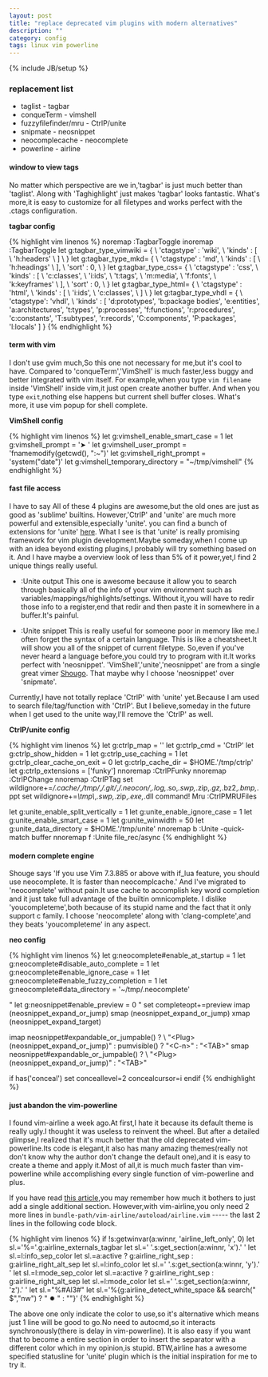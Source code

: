 ```yaml
---
layout: post
title: "replace deprecated vim plugins with modern alternatives"
description: ""
category: config
tags: linux vim powerline
---
```

{% include JB/setup %}

### replacement list

* taglist             - tagbar
* conqueTerm          - vimshell
* fuzzyfilefinder/mru - CtrlP/unite
* snipmate            - neosnippet
* neocomplecache      - neocomplete
* powerline           - airline

#### window to view tags

No matter which perspective are we in,'tagbar' is just much better than 'taglist'.
Along with 'Taghighlight' just makes 'tagbar' looks fantastic.
What's more,it is easy to customize for all filetypes and works perfect with the .ctags configuration.

**tagbar config**

{% highlight vim linenos %}
noremap <F1> :TagbarToggle<CR>
inoremap <F1> <ESC>:TagbarToggle<CR>
let g:tagbar_type_vimwiki = {
            \ 'ctagstype' : 'wiki',
            \ 'kinds'     : [
            \ 'h:headers'
            \ ]
            \ }
let g:tagbar_type_mkd= {
            \ 'ctagstype' : 'md',
            \ 'kinds' : [
            \ 'h:headings'
            \ ],
            \ 'sort' : 0,
            \ }
let g:tagbar_type_css= {
            \ 'ctagstype' : 'css',
            \ 'kinds' : [
            \ 'c:classes',
            \ 'i:ids',
            \ 't:tags',
            \ 'm:media',
            \ 'f:fonts',
            \ 'k:keyframes'
            \ ],
            \ 'sort' : 0,
            \ }
let g:tagbar_type_html= {
            \ 'ctagstype' : 'html',
            \ 'kinds'     : [
            \ 'i:ids',
            \ 'c:classes',
            \ ]
            \ }
let g:tagbar_type_vhdl = {
            \ 'ctagstype': 'vhdl',
            \ 'kinds' : [
            \'d:prototypes',
            \'b:package bodies',
            \'e:entities',
            \'a:architectures',
            \'t:types',
            \'p:processes',
            \'f:functions',
            \'r:procedures',
            \'c:constants',
            \'T:subtypes',
            \'r:records',
            \'C:components',
            \'P:packages',
            \'l:locals'
            \]
            \}
{% endhighlight %}

#### term with vim

I don't use gvim much,So this one not necessary for me,but it's cool to have.
Compared to 'conqueTerm','VimShell' is much faster,less buggy and better integrated with vim itself.
For example,when you type `vim filename` inside 'VimShell' inside vim,it just open create another buffer.
And when you type `exit`,nothing else happens but current shell buffer closes.
What's more, it use vim popup for shell complete.

**VimShell config**

{% highlight vim linenos %}
let g:vimshell_enable_smart_case   = 1
let g:vimshell_prompt              = '➤  '
let g:vimshell_user_prompt         = 'fnamemodify(getcwd(), ":~")'
let g:vimshell_right_prompt        = 'system("date")'
let g:vimshell_temporary_directory = "~/tmp/vimshell"
{% endhighlight %}

#### fast file access

I have to say All of these 4 plugins are awesome,but the old ones are just as good as 'sublime' builtins.
However,'CtrlP' and 'unite' are much more powerful and extensible,especially 'unite'.
you can find a bunch of extensions for 'unite' [here](https://github.com/Shougo/unite.vim/wiki/unite-plugins).
What I see is that 'unite' is really promising framework for vim plugin development.Maybe someday,when I come up with
an idea beyond existing plugins,I probably will try something based on it.
And I have maybe a overview look of less than 5% of it power,yet,I find 2 unique things really useful.

* \:Unite output
    This one is awesome because it allow you to search through basically all of the info of your vim environment
     such as variables/mappings/highlights/settings.
    Without it,you will have to redir those info to a register,end that redir and then paste it in somewhere in a buffer.It's painful.

* \:Unite snippet
    This is really useful for someone poor in memory like me.I often forget the syntax of a certain language.
    This is like a cheatsheet.It will show you all of the snippet of current filetype.
    So,even if you've never heard a language before,you could try to program with it.It works perfect with 'neosnippet'.
    'VimShell','unite','neosnippet' are from a single great vimer [Shougo](http://vinarian.blogspot.com/).
    That maybe why I choose 'neosnippet' over 'snipmate'.

Currently,I have not totally replace 'CtrlP' with 'unite' yet.Because I am used to search file/tag/function with 'CtrlP'.
But I believe,someday in the future when I get used to the unite way,I'll remove the 'CtrlP' as well.

**CtrlP/unite config**

{% highlight vim linenos %}
let g:ctrlp_map                 = '<C-space>'
let g:ctrlp_cmd                 = 'CtrlP'
let g:ctrlp_show_hidden         = 1
let g:ctrlp_use_caching         = 1
let g:ctrlp_clear_cache_on_exit = 0
let g:ctrlp_cache_dir           = $HOME.'/tmp/ctrlp'
let g:ctrlp_extensions          = ['funky']
nnoremap <F5> :CtrlPFunky<CR>
nnoremap <F6> :CtrlPChange<CR>
nnoremap <F7> :CtrlPTag<CR>
set wildignore+=*/.cache/*,*/tmp/*,*/.git/*,*/.neocon/*,*.log,*.so,*.swp,*.zip,*.gz,*.bz2,*.bmp,*.ppt
set wildignore+=*\\tmp\\*,*.swp,*.zip,*.exe,*.dll
command!  Mru :CtrlPMRUFiles<CR>

let g:unite_enable_split_vertically = 1
let g:unite_enable_ignore_case      = 1
let g:unite_enable_smart_case       = 1
let g:unite_winwidth                = 50
let g:unite_data_directory          = $HOME.'/tmp/unite'
nnoremap <leader><space>b :Unite -quick-match buffer<CR>
nnoremap <leader><space>f :Unite file_rec/async<CR>
{% endhighlight %}

#### modern complete engine

Shouge says 'If you use Vim 7.3.885 or above with if_lua feature, you should use neocomplete. It is faster than neocomplcache.'
And I've migrated to 'neocomplete' without pain.It use cache to accomplish key word completion and it just take full advantage of the builtin omnicomplete.
I dislike 'youcompleteme',both because of its stupid name and the fact that it only support c family.
I choose 'neocomplete' along with 'clang-complete',and they beats 'youcompleteme' in any aspect.

**neo config**

{% highlight vim linenos %}
let g:neocomplete#enable_at_startup       = 1
let g:neocomplete#disable_auto_complete   = 1
let g:neocomplete#enable_ignore_case      = 1
let g:neocomplete#enable_fuzzy_completion = 1
let g:neocomplete#data_directory          = '~/tmp/.neocomplete'

" let g:neosnippet#enable_preview = 0
" set completeopt+=preview
imap <C-k>     <Plug>(neosnippet_expand_or_jump)
smap <C-k>     <Plug>(neosnippet_expand_or_jump)
xmap <C-k>     <Plug>(neosnippet_expand_target)

imap <expr><TAB> neosnippet#expandable_or_jumpable() ?
            \ "\<Plug>(neosnippet_expand_or_jump)"
            \: pumvisible() ? "\<C-n>" : "\<TAB>"
smap <expr><TAB> neosnippet#expandable_or_jumpable() ?
            \ "\<Plug>(neosnippet_expand_or_jump)"
            \: "\<TAB>"

if has('conceal')
    set conceallevel=2 concealcursor=i
endif
{% endhighlight %}

#### just abandon the vim-powerline

I found vim-airline a week ago.At first,I hate it because its default theme is really ugly.I thought it was useless to reinvent the wheel.
But after a detailed glimpse,I realized that it's much better that the old deprecated vim-powerline.Its code is elegant,it also has many amazing themes(really not don't know
 why the author don't change the default one),and it is easy to create a theme and apply it.Most of all,it is much much faster than vim-powerline while accomplishing every single function of vim-powerline and plus.

If you have read [this article](/config/2013/07/25/trailing-whitespace-marker-segement-on-vim-powerline/),you may remember how much it bothers to just add a single additional section.
However,with vim-airline,you only need 2 more lines in `bundle-path/vim-airline/autoload/airline.vim` ----- the last 2 lines in the following code block.

{% highlight vim linenos %}
if !s:getwinvar(a:winnr, 'airline_left_only', 0)
let sl.='%='.g:airline_externals_tagbar
let sl.=' '.s:get_section(a:winnr, 'x').' '
let sl.=l:info_sep_color
let sl.=a:active ? g:airline_right_sep : g:airline_right_alt_sep
let sl.=l:info_color
let sl.=' '.s:get_section(a:winnr, 'y').' '
let sl.=l:mode_sep_color
let sl.=a:active ? g:airline_right_sep : g:airline_right_alt_sep
let sl.=l:mode_color
let sl.=' '.s:get_section(a:winnr, 'z').' '
let sl.="%#Al3#"
let sl.='%{g:airline_detect_white_space && search(" $","nw") ? " ✹ " : ""}'
{% endhighlight %}

The above one only indicate the color to use,so it's alternative which means just 1 line will be good to go.No need to autocmd,so it interacts synchronously(there is delay in vim-powerline).
It is also easy if you want that to become a entire section in order to insert the separator with a different color which in my opinion,is stupid.
BTW,airline has a awesome specified statusline for 'unite' plugin which is the initial inspiration for me to try it.
